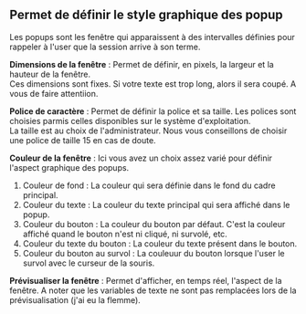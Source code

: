 ## Permet de définir le style graphique des popup


Les popups sont les fenêtre qui apparaissent à des intervalles définies pour rappeler à l'user que la session arrive à son terme.


**Dimensions de la fenêtre** : Permet de définir, en pixels, la largeur et la hauteur de la fenêtre.<br>
Ces dimensions sont fixes. Si votre texte est trop long, alors il sera coupé. A vous de faire attentiion.


**Police de caractère** : Permet de définir la police et sa taille. Les polices sont choisies parmis celles disponibles sur le système d'exploitation.<br>
La taille est au choix de l'administrateur. Nous vous conseillons de choisir une police de taille 15 en cas de doute.


**Couleur de la fenêtre** : Ici vous avez un choix assez varié pour définir l'aspect graphique des popups.
1. Couleur de fond : La couleur qui sera définie dans le fond du cadre principal.
2. Couleur du texte : La couleur du texte principal qui sera affiché dans le popup.
3. Couleur du bouton : La couleur du bouton par défaut. C'est la couleur affiché quand le bouton n'est ni cliqué, ni survolé, etc.
4. Couleur du texte du bouton : La couleur du texte présent dans le bouton.
5. Couleur du bouton au survol : La couleuur du bouton lorsque l'user le survol avec le curseur de la souris.


**Prévisualiser la fenêtre** : Permet d'afficher, en temps réel, l'aspect de la fenêtre. A noter que les variables de texte ne sont pas remplacées lors de la prévisualisation (j'ai eu la flemme).